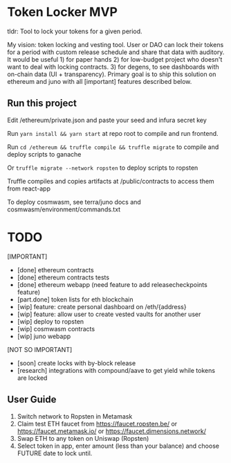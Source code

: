 # Token Locker MVP

tldr: Tool to lock your tokens for a given period.

My vision: token locking and vesting tool. User or DAO can lock their tokens for a period with custom release schedule and share that data with auditory. It would be useful 1) for paper hands 2) for low-budget project who doesn't want to deal with locking contracts. 3) for degens, to see dashboards with on-chain data (UI + transparency). Primary goal is to ship this solution on ethereum and juno with all [important] features described below.  

## Run this project

Edit /ethereum/private.json and paste your seed and infura secret key

Run `yarn install && yarn start` at repo root to compile and run frontend.

Run `cd /ethereum && truffle compile && truffle migrate` to compile and deploy scripts to ganache

Or `truffle migrate --network ropsten`  to deploy scripts to ropsten

Truffle compiles and copies artifacts at /public/contracts to access them from react-app

To deploy cosmwasm, see terra/juno docs and cosmwasm/environment/commands.txt

# TODO 
[IMPORTANT]


- [done] ethereum contracts
- [done] ethereum contracts tests
- [done] ethereum webapp (need feature to add releasecheckpoints feature)
- [part.done] token lists for eth blockchain
- [wip] feature: create personal dashboard on /eth/{address}
- [wip] feature: allow user to create vested vaults for another user
- [wip] deploy to ropsten
- [wip] cosmwasm contracts
- [wip] juno webapp

[NOT SO IMPORTANT]

- [soon] create locks with by-block release
- [research] integrations with compound/aave to get yield while tokens are locked

## User Guide

1. Switch network to Ropsten in Metamask
2. Claim test ETH faucet from https://faucet.ropsten.be/ or https://faucet.metamask.io/ or https://faucet.dimensions.network/
3. Swap ETH to any token on Uniswap (Ropsten)  
4. Select token in app, enter amount (less than your balance) and choose FUTURE date to lock until. 
